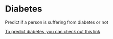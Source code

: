 # Diabetes
Predict if a person is suffering from diabetes or not

[To predict diabetes, you can check out this link](https://diabetes-pred-api.herokuapp.com/)
